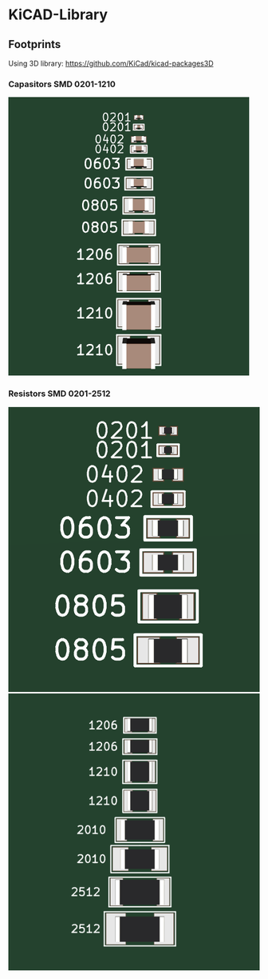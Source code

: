 # KiCAD-Library


## Footprints

Using 3D library: https://github.com/KiCad/kicad-packages3D

### Capasitors SMD 0201-1210
![Screenshot](example-capasitors.png)

### Resistors SMD 0201-2512
![Screenshot](example-resistors-sm.png)
![Screenshot](example-resistors-lg.png)
